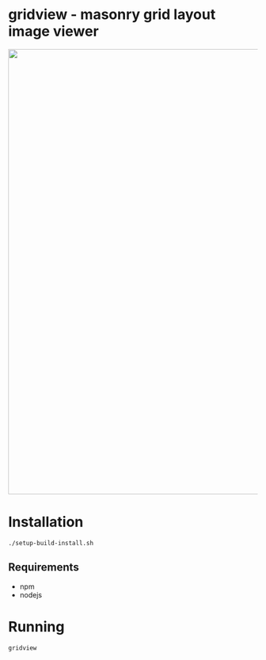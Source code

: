 # gridview - masonry grid layout image viewer 

<img src="preview/preview.gif" width="900" height="900">

# Installation
```
./setup-build-install.sh
```

## Requirements
* npm
* nodejs

# Running
```
gridview
```
